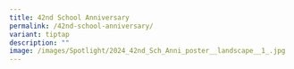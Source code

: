 ```yaml
---
title: 42nd School Anniversary
permalink: /42nd-school-anniversary/
variant: tiptap
description: ""
image: /images/Spotlight/2024_42nd_Sch_Anni_poster__landscape__1_.jpg
---
```

<p></p>